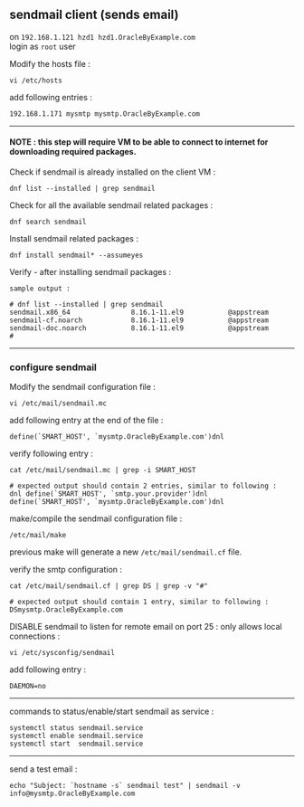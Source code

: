 ## sendmail client (sends email)

on ` 192.168.1.121 hzd1 hzd1.OracleByExample.com ` <br>
login as ` root ` user

Modify the hosts file :
```
vi /etc/hosts
```

add following entries :
```
192.168.1.171 mysmtp mysmtp.OracleByExample.com
```

---

#### NOTE : this step will require VM to be able to connect to internet for downloading required packages.

Check if sendmail is already installed on the client VM :
```
dnf list --installed | grep sendmail
```

Check for all the available sendmail related packages :
```
dnf search sendmail
```

Install sendmail related packages :
```
dnf install sendmail* --assumeyes
```

Verify - after installing sendmail packages :
```
sample output :

# dnf list --installed | grep sendmail
sendmail.x86_64               8.16.1-11.el9           @appstream
sendmail-cf.noarch            8.16.1-11.el9           @appstream
sendmail-doc.noarch           8.16.1-11.el9           @appstream
#

```

---

### configure sendmail

Modify the sendmail configuration file :
```
vi /etc/mail/sendmail.mc
```

add following entry at the end of the file :
```
define(`SMART_HOST', `mysmtp.OracleByExample.com')dnl
```

verify following entry :
```
cat /etc/mail/sendmail.mc | grep -i SMART_HOST

# expected output should contain 2 entries, similar to following :
dnl define(`SMART_HOST', `smtp.your.provider')dnl
define(`SMART_HOST', `mysmtp.OracleByExample.com')dnl
```

make/compile the sendmail configuration file :
```
/etc/mail/make
```

previous make will generate a new ` /etc/mail/sendmail.cf ` file.

verify the smtp configuration :
```
cat /etc/mail/sendmail.cf | grep DS | grep -v "#"

# expected output should contain 1 entry, similar to following :
DSmysmtp.OracleByExample.com
```

DISABLE sendmail to listen for remote email on port 25 : only allows local connections :
```
vi /etc/sysconfig/sendmail
```

add following entry :
```
DAEMON=no
```

---

commands to status/enable/start sendmail as service :
```
systemctl status sendmail.service
systemctl enable sendmail.service
systemctl start  sendmail.service
```

---

send a test email :
```
echo "Subject: `hostname -s` sendmail test" | sendmail -v info@mysmtp.OracleByExample.com
```

